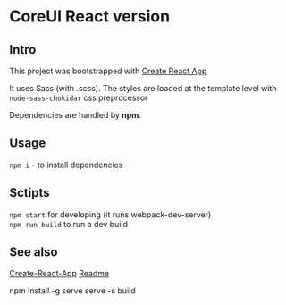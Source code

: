 # CoreUI React version

## Intro

This project was bootstrapped with [Create React App](https://github.com/facebook/create-react-app)

It uses Sass (with .scss). The styles are loaded at the template level with `node-sass-chokidar` css preprocessor

Dependencies are handled by **npm**.

## Usage

`npm i` - to install dependencies

## Sctipts

`npm start` for developing (it runs webpack-dev-server)  
`npm run build` to run a dev build

## See also

[Create-React-App](CRA.md)
[Readme](./README.md)

npm install -g serve
serve -s build
